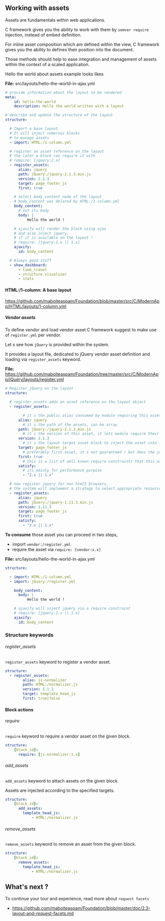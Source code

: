 ## Working with assets

Assets are fundamentals within web applications.

C framework gives you the ability
to work with them by `semver require` injection,
instead of embed definition.

For inline asset composition which are defined within the view,
C framework gives you the ability
to defines their position into the document.

Those methods should help to ease integration and management
of assets within the context of a scaled application.

Hello the world about assets example looks likes

__File:__ src/layouts/hello-the-world-in-ajax.yml

```yml
# provide information about the layout to be rendered
meta:
    id: hello-the-world
    description: Hello the world written with a layout

# describe and update the structure of the layout
structure:

  # Import a base layout
  # It will inject numerous blocks
  # to manage assets
  - import: HTML:/1-column.yml

  # register an asset reference on the layout
  # the later a block can require it with
  # require: [jquery:2.x]
  - register_assets:
      alias: jquery
      path: jQuery:/jquery-2.1.3.min.js
      version: 2.1.3
      target: page_footer_js
      first: true

    # select body_content node of the layout
    # body_content was delared by HTML:/1-column.yml
    body_content:
      # set its body
      body: |
          Hello the world !

    # ajaxify will render the block using ajax
    # and also inject jquery,
    # if it is available on the layout !
    # require: [jquery:2.x || 1.x]
    ajaxify:
      id: body_content

  # Always good stuff
  - show_dashboard:
      - time_travel
      - structure_visualizer
      - stats
```

#### HTML:/1-column: A base layout

https://github.com/maboiteaspam/Foundation/blob/master/src/C/ModernApp/HTML/layouts/1-column.yml

##### Vendor assets

To define vendor and load vendor asset
C framework suggest to make use of `register.yml`
per vendor.

Let s see how `jQuery` is provided within the system.

It provides a layout file, dedicated to jQuery vendor asset
definition and loading via `register_assets` keyword.

__File:__ https://github.com/maboiteaspam/Foundation/tree/master/src/C/ModernApp/jQuery/layouts/register.yml

```yml
# Register jQuery on the layout
structure:

  # register_assets adds an asset reference on the layout object
  - register_assets:

        # it s the public alias consumed by module requiring this asset
      alias: jquery
        # it s the path of the assets, can be array
      path: jQuery:/jquery-2.1.3.min.js
        # it s the version of this asset, it lets module require their own version
      version: 2.1.3
        # it s the layout target asset block to inject the asset into
      target: page_footer_js
        # preferably first asset, it s not guaranteed ! but does the job so far.
      first: true
        # this is a list of well known require constraints that this asset can satisfy
      satisfy:
        # its mainly for performance purpose
        - "2.x || 1.x"

  # now register jquery for non html5 browsers,
  # the system will implement a strategy to select appropriate resource.
  - register_assets:
      alias: jquery
      path: jQuery:/jquery-1.11.3.min.js
      version: 1.11.3
      target: page_footer_js
      first: true
      satisfy:
        - "2.x || 1.x"
```

__To consume__ those asset you can proceed in two steps,
- import `vendor:/register.yml`
- require the asset via `require: [vendor:x.x]`

__File:__ src/layouts/hello-the-world-in-ajax.yml

```yml
structure:

  - import: HTML:/1-column.yml
  - import: jQuery:/register.yml

    body_content:
      body: |
          Hello the world !

    # ajaxify will inject jquery via a require constraint
    # require: [jquery:2.x || 1.x]
    ajaxify:
      id: body_content

```

### Structure keywords

###### register_assets

`register_assets` keyword to register a vendor asset.

```yml
structure:
  - register_assets:
        alias: js-normalizer
        path: HTML:/normalizer.js
        version: 1.1.1
        target: template_head_js
        first: true|false
```

#### Block actions

###### require

`require` keyword to require a vendor asset on the given block.

```yml
structure:
    [block_id]:
      require: [js-normalizer:1.x]
```

###### add_assets

`add_assets` keyword to attach assets on the given block.

Assets are injected according to the specified targets.

```yml
structure:
    [block_id]:
      add_assets:
        template_head_js:
            - HTML:/normalizer.js
```

###### remove_assets
`remove_assets` keyword to remove an asset from the given block.

```yml
structure:
    [block_id]:
      remove_assets:
        template_head_js:
            - HTML:/normalizer.js
```

## What's next ?

To continue your tour and experience, read more about `request facets`

- https://github.com/maboiteaspam/Foundation/blob/master/doc/2.3-layout-and-request-facets.md
